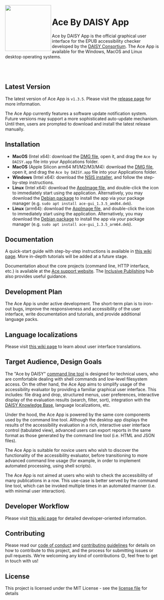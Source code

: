 <img src="./src/renderer/assets/logo.svg" alt="" width="150" align="left"/>

# Ace By DAISY App

Ace by DAISY App is the official graphical user interface for the EPUB accessibility checker developed by the [DAISY Consortium](http://daisy.org). The Ace App is available for the Windows, MacOS and Linux desktop operating systems.

<br/>
<br/>

## Latest Version

The latest version of Ace App is `v1.3.5`. Please visit the [release page](https://github.com/daisy/ace-gui/releases/tag/v1.3.5) for more information.

The Ace App currently features a software update notification system. Future versions may support a more sophisticated auto-update mechanism. Until then, users are prompted to download and install the latest release manually.

## Installation

* **MacOS** (Intel x64): download the [DMG file](https://github.com/daisy/ace-gui/releases/download/v1.3.5/Ace.by.DAISY-1.3.5.dmg), open it, and drag the `Ace by DAISY.app` file into your Applications folder.
* **MacOS** (Apple Silicon arm64 M1/M2/M3/M4): download the [DMG file](https://github.com/daisy/ace-gui/releases/download/v1.3.5/Ace.by.DAISY-1.3.5-arm64.dmg), open it, and drag the `Ace by DAISY.app` file into your Applications folder.
* **Windows** (Intel x64): download the [NSIS installer](https://github.com/daisy/ace-gui/releases/download/v1.3.5/Ace.by.DAISY.Setup.1.3.5.exe), and follow the step-by-step instructions.
* **Linux** (Intel x64): download the [AppImage file](https://github.com/daisy/ace-gui/releases/download/v1.3.5/Ace.by.DAISY-1.3.5.AppImage), and double-click the icon to immediately start using the application. Alternatively, you may download the [Debian package](https://github.com/daisy/ace-gui/releases/download/v1.3.5/ace-gui_1.3.5_amd64.deb) to install the app via your package manager (e.g. `sudo apt install ace-gui_1.3.5_amd64.deb`).
* **Linux** (arm64): download the [AppImage file](https://github.com/daisy/ace-gui/releases/download/v1.3.5/Ace.by.DAISY-1.3.5-arm64.AppImage), and double-click the icon to immediately start using the application. Alternatively, you may download the [Debian package](https://github.com/daisy/ace-gui/releases/download/v1.3.5/ace-gui_1.3.5_arm64.deb) to install the app via your package manager (e.g. `sudo apt install ace-gui_1.3.5_arm64.deb`).

## Documentation

A quick-start guide with step-by-step instructions is available in [this wiki page](https://github.com/daisy/ace-gui/wiki/Quick-Start). More in-depth tutorials will be added at a future stage.

Documentation about the core projects (command line, HTTP interface, etc.) is available at the [Ace support website](https://daisy.github.io/ace). The [Inclusive Publishing](https://inclusivepublishing.org/toolbox/accessibility-checker/) hub also provides useful guidance.

## Development Plan

The Ace App is under active development. The short-term plan is to iron-out bugs, improve the responsiveness and accessibility of the user interface, write documentation and tutorials, and provide additional language packs.

## Language localizations

Please visit [this wiki page](https://github.com/daisy/ace-gui/wiki/Localization) to learn about user interface translations.

## Target Audience, Design Goals

The "Ace by DAISY" [command line tool](https://daisy.github.io/ace) is designed for technical users, who are comfortable dealing with shell commands and low-level filesystem access. On the other hand, the Ace App aims to simplify usage of the accessibility evaluator by providing a familiar graphical user interface. This includes: file drag and drop, structured menus, user preferences, interactive display of the evaluation results (search, filter, sort), integration with the [DAISY Knowledge Base](http://kb.daisy.org/publishing/docs/), language localizations, etc.

Under the hood, the Ace App is powered by the same core components used by the command line tool. Although the desktop app displays the results of the accessibility evaluation in a rich, interactive user interface control (tabulated view), advanced users can export reports in the same format as those generated by the command line tool (i.e. HTML and JSON files).

The Ace App is suitable for novice users who wish to discover the functionality of the accessibility evaluator, before transitioning to more advanced command line usage (for example, in order to implement automated processing, using shell scripts).

The Ace App is not aimed at users who wish to check the accessibility of many publications in a row. This use-case is better served by the command line tool, which can be invoked multiple times in an automated manner (i.e. with minimal user interaction).

## Developer Workflow

Please visit [this wiki page](https://github.com/daisy/ace-gui/wiki/Developer-Workflow) for detailed developer-oriented information.

## Contributing

Please read our [code of conduct](CODE_OF_CONDUCT.md) and [contributing guidelines](CONTRIBUTING.md) for details on how to contribute to this project, and the process for submitting issues or pull requests. We’re welcoming any kind of contributions 😊, feel free to get in touch with us!

## License

This project is licensed under the MIT License - see the [license file](LICENSE.md) for details
